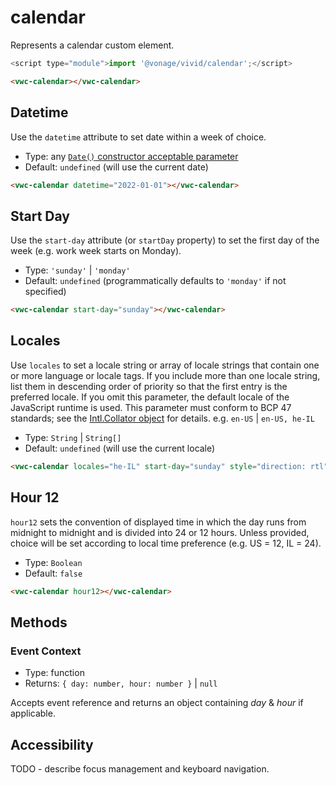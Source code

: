 # calendar

Represents a calendar custom element.

```js
<script type="module">import '@vonage/vivid/calendar';</script>
```

```html preview
<vwc-calendar></vwc-calendar>
```

## Datetime

Use the `datetime` attribute to set date within a week of choice.

- Type: any [`Date()` constructor acceptable parameter](https://developer.mozilla.org/en-US/docs/Web/JavaScript/Reference/Global_Objects/Date/Date#parameters)
- Default: `undefined` (will use the current date)

```html preview
<vwc-calendar datetime="2022-01-01"></vwc-calendar>
```

## Start Day

Use the `start-day` attribute (or `startDay` property) to set the first day of the week (e.g. work week starts on Monday).


- Type: `'sunday'` | `'monday'`
- Default: `undefined` (programmatically defaults to `'monday'` if not specified)

```html preview
<vwc-calendar start-day="sunday"></vwc-calendar>
```

## Locales

Use `locales` to set a locale string or array of locale strings that contain one or more language or locale tags. If you include more than one locale string, list them in descending order of priority so that the first entry is the preferred locale. If you omit this parameter, the default locale of the JavaScript runtime is used. This parameter must conform to BCP 47 standards; see the [Intl.Collator object](https://developer.mozilla.org/en-US/docs/Web/JavaScript/Reference/Global_Objects/Intl/Collator) for details. e.g. `en-US` | `en-US, he-IL`

- Type: `String` | `String[]`
- Default: `undefined` (will use the current locale)

```html preview
<vwc-calendar locales="he-IL" start-day="sunday" style="direction: rtl"></vwc-calendar>
```

## Hour 12

`hour12` sets the convention of displayed time in which the day runs from midnight to midnight and is divided into 24 or 12 hours.
Unless provided, choice will be set according to local time preference (e.g. US = 12, IL = 24).

- Type: `Boolean`
- Default: `false`

```html preview
<vwc-calendar hour12></vwc-calendar>
```

## Methods

### Event Context

- Type: function
- Returns: `{ day: number, hour: number }` | `null`

Accepts event reference and returns an object containing _day_ & _hour_  if applicable.

## Accessibility

TODO - describe focus management and keyboard navigation.

